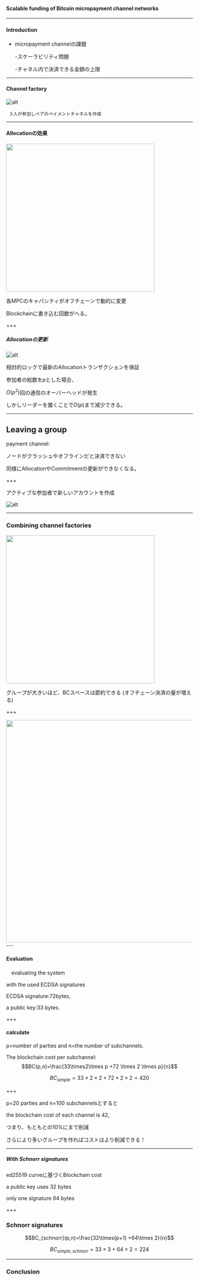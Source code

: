 #### Scalable funding of Bitcoin micropayment channel networks





---
#### Introduction　
- micropayment channelの課題

  -スケーラビリティ問題
  
  -チャネル内で決済できる金額の上限




---


#### Channel factory

![alt](mpay2.png)

     ３人が参加しペアのペイメントチャネルを作成
---


#### Allocationの効果
<img src="mpay8.png" width="400">



各MPCのキャパシティがオフチェーンで動的に変更

Blockchainに書き込む回数がへる。


+++
##### Allocationの更新
![alt](mpay4.png)

相対的ロックで最新のAllocationトランザクションを保証

参加者の総数を$p$とした場合、

$O(p^{2})$回の通信のオーバーヘッドが発生

しかしリーダーを置くことで$O(p)$まで減少できる。


---

##  Leaving a group

payment channel:

ノードがクラッシュやオフラインだと決済できない



同様にAllocationやCommitmentの更新ができなくなる。

+++

アクティブな参加者で新しいアカウントを作成

![alt](mpay6.png) 
      
---

### Combining channel factories
     

<img src="mpay7.png" width="400">
   
   グループが大きいほど、BCスペースは節約できる
   (オフチェーン決済の量が増える)   
  
+++

  <img src="mpay9.png" width="600">
---      
  


####  Evaluation 
  
 　evaluating the system
  
   with the used ECDSA signatures
   
   ECDSA signature:72bytes, 
   
   a public key:33 bytes.

+++
#### calculate

   p=number of parties and n=the number of subchannels. 
   
   The blockchain cost per subchannel:
   $$BC(p,n)=\frac{33\times2\times p +72 \times 2 \times p}{n}$$
    
   $$BC_{simple}=33\times2\times2+72\times2\times2=420$$

+++


p=20 parties and n=100 subchannelsとすると

the blockchain cost of each channel is 42, 

つまり、もともとの10%にまで削減

さらにより多いグループを作ればコストはより削減できる！

---

##### With Schnorr signatures
 
ed25519 curveに基づくBlockchain cost

a public key uses 32 bytes 

only one  signature 64 bytes

+++
### Schnorr signatures


$$BC_{schnorr}(p,n)=\frac{32\times(p+1) +64\times 2}{n}$$


$$BC_{simple,schnorr}=33\times3+64\times2=224$$


---
### Conclusion







